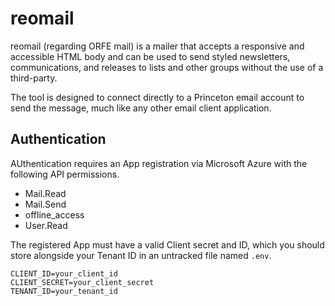 # reomail

reomail (regarding ORFE mail) is a mailer that accepts a responsive and accessible HTML body and can be used to send styled newsletters, communications, and releases to lists and other groups without the use of a third-party.

The tool is designed to connect directly to a Princeton email account to send the message, much like any other email client application.

## Authentication

AUthentication requires an App registration via Microsoft Azure with the following API permissions.

* Mail.Read
* Mail.Send
* offline_access
* User.Read

The registered App must have a valid Client secret and ID, which you should store alongside your Tenant ID in an untracked file named `.env`.

```
CLIENT_ID=your_client_id
CLIENT_SECRET=your_client_secret
TENANT_ID=your_tenant_id
```
